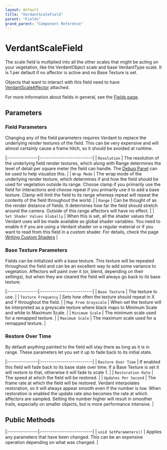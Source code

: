 ```yaml
---
layout: default
title: "VerdantScaleField"
parent: "Fields"
grand_parent: "Component Reference"
---
```


# VerdantScaleField

The scale field is multiplied into all the other scales that might be acting on your vegetation, like the VerdantObject scale and base VerdantType scale. It is 1 per default if no affector is active and no Base Texture is set.

Objects that want to interact with this field need to have [VerdantScaleAffector](../Affectors/VerdantScaleAffector.html) attached.

For more information about fields in general, see the [Fields page](index.html). 

## Parameters
 
### Field Parameters

Changing any of the field parameters requires Verdant to replace the underlying render textures of the field. This can be very expensive and will almost certainly cause a frame hitch, so it should be avoided at runtime.

|:---------------|:--------------------------|
| `Resolution` | The resolution of the underlying field render textures, which along with Range determines the level of detail per square meter the field can handle. The [Debug Panel](../../UserGuide/DebugPanel.html) can be used to help visualize this. |
| `Wrap Mode` | The wrap mode of the underlying render texture, which determines if and how the field should be used for vegetation outside its range. Choose clamp if you primarily use the field for interactions and choose repeat if you primarily use it to add a base texture. Clamp will limit the field to its range whereas repeat will repeat the contents of the field throughout the world.  |
| `Range` | Can be thought of as the render distance of fields. It determines how far the field should stretch around the camera. Outside of this range affectors will have no effect. |
| `Set Shader Values Globally` | When this is set, all the shader values that Verdant uses will be made available as global shader variables. You need to enable it if you are using a Verdant shader on a regular material or if you want to read from this field in a custom shader. For details, check the page [Writing Custom Shaders]("../../UserGuide/WritingCustomShaders.html") |

### Base Texture Parameters

Fields can be initialized with a base texture. This texture will be repeated throughout the field and can be an excellent way to add some variance to vegetation. Affectors will paint over it (or, blend, depending on their settings), but when they are cleared the field will always go back to its base texture.

|:---------------|:--------------------------|
| `Base Texture` | The texture to use. |
| `Texture Frequency` | Sets how often the texture should repeat in X and Y throughout the field. |
| `Map From Grayscale` | When set the texture will be interpreted as a greyscale texture where black maps to Minimum Scale and white to Maximum Scale. |
| `Minimum Scale` | The minimum scale used for a remapped texture. |
| `Maximum Scale` | The maximum scale used for a remapped texture. |

### Restore Over Time

By default anything painted to the field will stay there as long as it is in range. These parameters let you set it up to fade back to its initial state. 
 
|:---------------|:--------------------------|
| `Restore Over Time` | If enabled this field will fade back to its base state over time. If a Base Texture is set it will restore to that, otherwise it will fade to scale 1. |
| `Restoration Rate` | The speed at which the field will be restored. |
| `Updates Per Second` | The frame rate at which the field will be restored. Verdant interpolates restoration, so it will always appear smooth even if the number is low. When restoration is enabled the update rate also becomes the rate at which affectors are sampled. Setting the number higher will result in smoother trails, especially on smaller objects, but is more performance intensive. |

## Public Methods

|:---------------|:--------------------------|
| `void SetParameters()` | Applies any parameters that have been changed. This can be an expensive operation depending on what was changed. |

